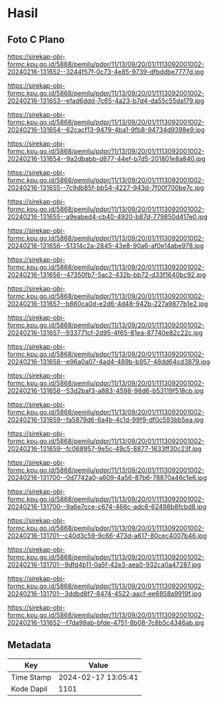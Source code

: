 # Hasil

## Foto C Plano

https://sirekap-obj-formc.kpu.go.id/5868/pemilu/pdpr/11/13/09/20/01/1113092001002-20240216-131652--3244f57f-0c73-4e85-9739-dfbddbe7777d.jpg

https://sirekap-obj-formc.kpu.go.id/5868/pemilu/pdpr/11/13/09/20/01/1113092001002-20240216-131653--efad6ddd-7c65-4a23-b7d4-da55c55da179.jpg

https://sirekap-obj-formc.kpu.go.id/5868/pemilu/pdpr/11/13/09/20/01/1113092001002-20240216-131654--62cacf13-9479-4ba1-9fb8-94734d9398e9.jpg

https://sirekap-obj-formc.kpu.go.id/5868/pemilu/pdpr/11/13/09/20/01/1113092001002-20240216-131654--9a2dbabb-d877-44ef-b7d5-201801e8a840.jpg

https://sirekap-obj-formc.kpu.go.id/5868/pemilu/pdpr/11/13/09/20/01/1113092001002-20240216-131655--7c9db85f-bb54-4227-943d-7f00f700be7c.jpg

https://sirekap-obj-formc.kpu.go.id/5868/pemilu/pdpr/11/13/09/20/01/1113092001002-20240216-131655--a9eabed4-cb40-4920-b87d-779850d417e0.jpg

https://sirekap-obj-formc.kpu.go.id/5868/pemilu/pdpr/11/13/09/20/01/1113092001002-20240216-131656--51314c2a-2845-43e8-90a6-af0e14abe978.jpg

https://sirekap-obj-formc.kpu.go.id/5868/pemilu/pdpr/11/13/09/20/01/1113092001002-20240216-131656--47350fb7-5ac2-432b-bb72-d33f1640bc92.jpg

https://sirekap-obj-formc.kpu.go.id/5868/pemilu/pdpr/11/13/09/20/01/1113092001002-20240216-131657--b860ca0d-e2d6-4d48-942b-227a9877b1e2.jpg

https://sirekap-obj-formc.kpu.go.id/5868/pemilu/pdpr/11/13/09/20/01/1113092001002-20240216-131657--933771cf-2d95-4f65-81ea-87740e82c22c.jpg

https://sirekap-obj-formc.kpu.go.id/5868/pemilu/pdpr/11/13/09/20/01/1113092001002-20240216-131658--e96a0a07-4ad4-489b-b957-48dd64cd3879.jpg

https://sirekap-obj-formc.kpu.go.id/5868/pemilu/pdpr/11/13/09/20/01/1113092001002-20240216-131658--53d2baf3-a883-4598-98d6-b53119f518cb.jpg

https://sirekap-obj-formc.kpu.go.id/5868/pemilu/pdpr/11/13/09/20/01/1113092001002-20240216-131659--fa5879d6-6a4b-4c1d-99f9-df0c593bb5ea.jpg

https://sirekap-obj-formc.kpu.go.id/5868/pemilu/pdpr/11/13/09/20/01/1113092001002-20240216-131659--fc068957-9e5c-49c5-8877-1633ff30c23f.jpg

https://sirekap-obj-formc.kpu.go.id/5868/pemilu/pdpr/11/13/09/20/01/1113092001002-20240216-131700--0d7742a0-a609-4a56-87b6-78870a46c1e6.jpg

https://sirekap-obj-formc.kpu.go.id/5868/pemilu/pdpr/11/13/09/20/01/1113092001002-20240216-131700--9a6e7cce-c674-466c-adc6-62498b8fcbd8.jpg

https://sirekap-obj-formc.kpu.go.id/5868/pemilu/pdpr/11/13/09/20/01/1113092001002-20240216-131701--c40d3c59-9c66-473d-a617-80cec4007b46.jpg

https://sirekap-obj-formc.kpu.go.id/5868/pemilu/pdpr/11/13/09/20/01/1113092001002-20240216-131701--9dfd4b11-0a5f-42e3-aea0-932ca0a47287.jpg

https://sirekap-obj-formc.kpu.go.id/5868/pemilu/pdpr/11/13/09/20/01/1113092001002-20240216-131701--3ddbd8f7-8474-4522-aacf-ee6858a9919f.jpg

https://sirekap-obj-formc.kpu.go.id/5868/pemilu/pdpr/11/13/09/20/01/1113092001002-20240216-131652--f7da99ab-bfde-4751-8b08-7c8b5c4346ab.jpg


## Metadata

| Key        | Value               |
| ---------- | ------------------- |
| Time Stamp | 2024-02-17 13:05:41 |
| Kode Dapil | 1101                |



